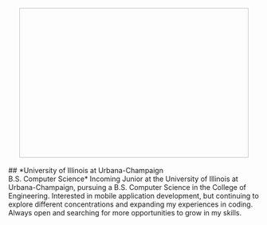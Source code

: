 <p align="center">
  <img width="460" height="300" ![alt text](https://raw.githubusercontent.com/ktko/ktko.github.io/master/media/katie.png)>
</p>
## *University of Illinois at Urbana-Champaign<br/>B.S. Computer Science*
Incoming Junior at the University of Illinois at Urbana-Champaign, pursuing a B.S. Computer Science in the College of Engineering. Interested in mobile application development, but continuing to explore different concentrations and expanding my experiences in coding. Always open and searching for more opportunities to grow in my skills.
